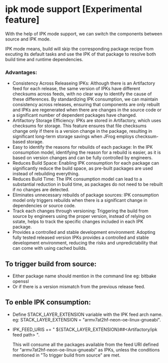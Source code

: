 # ipk mode support [Experimental feature]
With the help of IPK mode support, we can switch the components between source and IPK mode.

IPK mode means, build will skip the corresponding package recipe from excuting its default tasks and use the IPK of that package to resolve both build time and runtime dependencies.

### Advantages:
- Consistency Across Releaseing IPKs:
Although there is an Artifactory feed for each release, the same version of IPKs have different checksums across feeds, with no clear way to identify the cause of these differences. By standardizing IPK consumption, we can maintain consistency across releases, ensuring that components are only rebuilt and IPKs are regenerated when there are changes in the source code or a significant number of dependent packages have changed.
- Artifactory Storage Efficiency:
IPKs are stored in Artifactory, which uses checksums for storage. This feature ensures that file checksums change only if there is a version change in the package, resulting in significant long-term storage savings when JFrog employs checksum-based storage.
- Easy to identify the reasons for rebuilds of each package:
In the IPK consumption model, identifying the reason for a rebuild is easier, as it is based on version changes and can be fully controlled by engineers.
- Reduces Build Space:
Enabling IPK consumption for each package can significantly reduce the build space, as pre-built packages are used instead of rebuilding everything. 
- Reduces Build Time:
The IPK consumption model can lead to a substantial reduction in build time, as packages do not need to be rebuilt if no changes are detected. 
- Eliminates unnecessary rebuilds of package sources:
IPK consumption model only triggers rebuilds when there is a significant change in dependencies or source code. 
- Track each changes through versioning: Triggering the build from source by engineers using the proper version, instead of relying on sstate, helps to track the specific changes included in each IPK package.
- Provides a controlled and stable development environment:
Adopting fully tested released version IPKs provides a controlled and stable development environment, reducing the risks and unpredictability that can come with using cached builds.

## To trigger build from source:
- Either package name should mention in the command line eg: bitbake openssl
- Or if there is a version mismatch from the previous release feed. 

## To enble IPK consumption:
- Define STACK_LAYER_EXTENSION variable with the IPK feed arch name. eg: STACK_LAYER_EXTENSION = "armv7at2hf-neon-oe-linux-gnueabi".
- IPK_FEED_URIS += " ${STACK_LAYER_EXTENSION}##<Artifactory/ipk feed path> ".
  
  This will consume all the packages available from the feed URI defined for "armv7at2hf-neon-oe-linux-gnueabi" as IPKs, unless the conditions mentioned in "To trigger build from source" are met.


